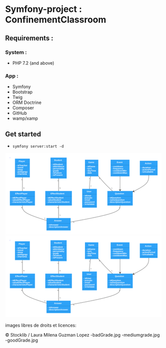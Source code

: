 # Symfony-project : ConfinementClassroom

## Requirements :

### System : 
- PHP 7.2 (and above)

### App : 
- Symfony
- Bootstrap
- Twig
- ORM Doctrine
- Composer
- GitHub
- wamp/xamp

## Get started
- `symfony server:start -d`

![Alt text](./diagrammeDeClasse.svg)
<img src="./diagrammeDeClasse.svg">

images libres de droits et licences:

© Stocklib / Laura Milena Guzman Lopez
-badGrade.jpg
-mediumgrade.jpg
-goodGrade.jpg
